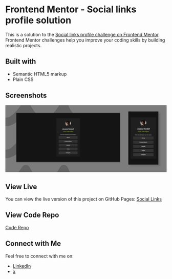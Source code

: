 # Frontend Mentor - Social links profile solution

This is a solution to the [Social links profile challenge on Frontend Mentor](https://www.frontendmentor.io/challenges/social-links-profile-UG32l9m6dQ). Frontend Mentor challenges help you improve your coding skills by building realistic projects. 

## Built with

- Semantic HTML5 markup
- Plain CSS


## Screenshots

![Screenshot](screenshot.png)

## View Live

You can view the live version of this project on GitHub Pages: [Social Links](https://iamupo.github.io/FrontendMentor-Solutions/social-links/)

## View Code Repo

[Code Repo](https://github.com/IamUPO/FrontendMentor-Solutions/edit/main/social-links/)

## Connect with Me

Feel free to connect with me on:

- [LinkedIn](https://www.linkedin.com/in/iamupo/)
- [x](https://www.x.com/iamupo/)
